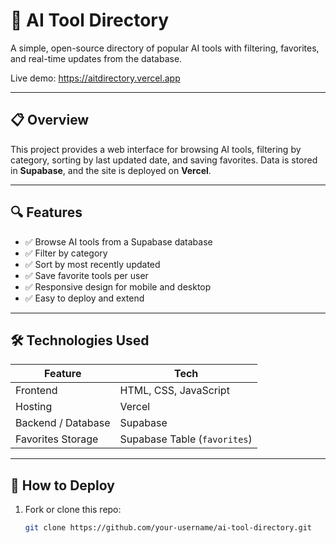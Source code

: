 # 🧠 AI Tool Directory

A simple, open-source directory of popular AI tools with filtering, favorites, and real-time updates from the database.

Live demo: [https://aitdirectory.vercel.app ](https://aitdirectory.vercel.app )

---

## 📋 Overview

This project provides a web interface for browsing AI tools, filtering by category, sorting by last updated date, and saving favorites. Data is stored in **Supabase**, and the site is deployed on **Vercel**.

---

## 🔍 Features

- ✅ Browse AI tools from a Supabase database  
- ✅ Filter by category  
- ✅ Sort by most recently updated  
- ✅ Save favorite tools per user  
- ✅ Responsive design for mobile and desktop  
- ✅ Easy to deploy and extend  

---

## 🛠 Technologies Used

| Feature | Tech |
|--------|------|
| Frontend | HTML, CSS, JavaScript |
| Hosting | Vercel |
| Backend / Database | Supabase |
| Favorites Storage | Supabase Table (`favorites`) |

---

## 🚀 How to Deploy

1. Fork or clone this repo:
   ```bash
   git clone https://github.com/your-username/ai-tool-directory.git 
